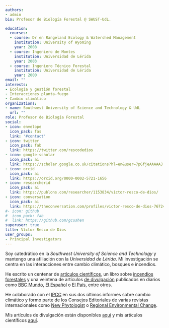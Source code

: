```yaml
---
authors:
- admin
bio: Profesor de Biología Forestal @ SWUST-UdL. 

education:
  courses:
  - course: Dr en Rangeland Ecology & Watershed Management
    institution: University of Wyoming
    year: 2008
  - course: Ingeniero de Montes
    institution: Universidad de Lérida
    year: 2003
  - course: Ingeniero Técnico Forestal
    institution: Universidad de Lérida
    year: 2000
email: ""
interests:
- Ecología y gestión forestal
- Interacciones planta-fuego
- Cambio climático
organizations:
- name: Southwest University of Science and Technology & UdL
  url: ""
role: Profesor de Biología Forestal
social:
- icon: envelope
  icon_pack: fas
  link: '#contact'
- icon: twitter
  icon_pack: fab
  link: https://twitter.com/rescodedios
- icon: google-scholar
  icon_pack: ai
  link: https://scholar.google.co.uk/citations?hl=en&user=7pGfjeAAAAAJ
- icon: orcid
  icon_pack: ai
  link: https://orcid.org/0000-0002-5721-1656
- icon: researcherid
  icon_pack: ai
  link: https://publons.com/researcher/1153834/victor-resco-de-dios/
- icon: conversation
  icon_pack: ai
  link: https://theconversation.com/profiles/victor-resco-de-dios-767249/articles
#- icon: github
#  icon_pack: fab
#  link: https://github.com/gcushen
superuser: true
title: Víctor Resco de Dios
user_groups:
- Principal Investigators
---
```


Soy catedrático en la _Southwest University of Science and Technology_ y mantengo una afiliación con la _Universidad de Lérida_. 
Mi investigación se centra en las interacciones entre cambio climático, bosques e incendios. 

He escrito un centenar de [artículos científicos](https://www.rescodedios.com/es/publication/), un libro sobre 
[incendios forestales](https://www.rescodedios.com/es/publication/rescode-dios-2020/) y una veintena de artículos 
[de divulgación](https://www.rescodedios.com/es/prensa/) publicados en diarios como [BBC Mundo](https://www.bbc.com/mundo/noticias-america-latina-54249424), [El Español](https://www.elespanol.com/ciencia/medio-ambiente/20210324/talar-arboles-malo-bulos-contado-bosques/567944008_0.html) o [El País](https://elpais.com/politica/2019/07/02/actualidad/1562064160_944305.html), entre otros. 

He colaborado con el [IPCC](https://www.ipcc.ch/assessment-report/ar6/) en sus dos últimos informes sobre cambio climático y formo parte de los 
Consejos Editoriales de varias revistas internacionales como [New Phytologist](https://nph.onlinelibrary.wiley.com/journal/14698137) o [Regional Environmental Change](https://www.springer.com/journal/10113). 

Mis artículos de divulgación están disponibles [aquí](https://www.rescodedios.com/es/prensa/) y mis artículos científicos [aquí](https://www.rescodedios.com/es/publication/). 

